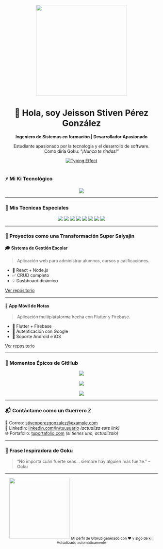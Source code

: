 <div align="center">
  <img src="https://media.tenor.com/m/Y/TXjZgCQdEwYAAAAC/goku-sayian.gif"  width="300" />
  <h1>👋 Hola, soy Jeisson Stiven Pérez González</h1>
  <p><strong>Ingeniero de Sistemas en formación | Desarrollador Apasionado</strong></p>
  <p>Estudiante apasionado por la tecnología y el desarrollo de software.<br />Como diría Goku: <em>"¡Nunca te rindas!"</em></p>

  <a href="https://github.com/stivenpe/stivenpe"> 
    <img src="https://readme-typing-effect.vercel.app/?text=Desarrollo+Web+%F0%9D%94%8A%F0%9D%94%8A%F0%9D%94%8A&font=noto&size=65&pause=1000&color=ffffff&background=FFA500" alt="Typing Effect" />
  </a>
</div>

<br />

### ⚡ Mi Ki Tecnológico 

<p align="center">
  <img src="https://skillicons.dev/icons?i=html,css,js,react,nodejs,python,git,github" />
</p>

---

### 🧬 Mis Técnicas Especiales 

<div align="center">
  <img src="https://badges.aleen42.com/tags/html_5.svg"  />
  <img src="https://badges.aleen42.com/tags/css_3.svg"  />
  <img src="https://badges.aleen42.com/tags/javascript.svg"  />
  <img src="https://badges.aleen42.com/tags/react.svg"  />
  <img src="https://badges.aleen42.com/tags/node_dot_js.svg"  />
  <img src="https://badges.aleen42.com/tags/python.svg"  />
  <img src="https://badges.aleen42.com/tags/git.svg"  />
  <img src="https://badges.aleen42.com/tags/github.svg"  />
</div>

---

### 📂 Proyectos como una Transformación Super Saiyajin

#### 🎓 Sistema de Gestión Escolar
> Aplicación web para administrar alumnos, cursos y calificaciones.

- 🧩 React + Node.js
- ✅ CRUD completo
- 💡 Dashboard dinámico

[Ver repositorio](https://github.com/stivenpe/sistema-gestion-escolar) 

---

#### 📱 App Móvil de Notas
> Aplicación multiplataforma hecha con Flutter y Firebase.

- 🧩 Flutter + Firebase
- 🔐 Autenticación con Google
- 📲 Soporte Android e iOS

[Ver repositorio](https://github.com/stivenpe/app-movil-notas) 

---

### 🐲 Momentos Épicos de GitHub

<div align="center">
  <img src="https://github-readme-stats.vercel.app/api?username=stivenpe&show_icons=true&theme=dragonball&include_all_commits=true" />
</div>

<br />

<div align="center">
  <img src="https://github-readme-activity-graph.vercel.app/graph?username=stivenpe&theme=dragonball" />
</div>

<br />

<div align="center">
  <img src="https://github-readme-top-langs.vercel.app/top-langs/?username=stivenpe&theme=dragonball" />
</div>

---

### 📬 Contáctame como un Guerrero Z 

📧 Correo: stivenperezgonzalez@example.com  
🔗 LinkedIn: [linkedin.com/in/tuusuario](https://linkedin.com/in/tuusuario)  *(actualiza este link)*  
🌐 Portafolio: [tuportafolio.com](https://tudominio.com)  *(si tienes uno, actualízalo)*

---

### 🧠 Frase Inspiradora de Goku

> “No importa cuán fuerte seas... siempre hay alguien más fuerte.” – Goku

---

<div align="center">
  <img src="https://media.tenor.com/m/Y/TXjZgCQdEwYAAAAC/goku-sayian.gif"  width="200" />
  <sub>Mi perfil de GitHub generado con ❤️ y algo de ki | Actualizado automáticamente</sub>
</div>
